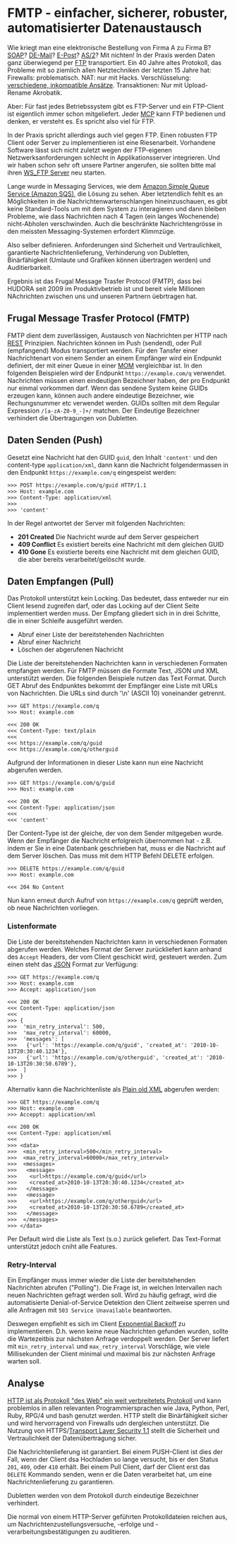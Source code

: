 FMTP - einfacher, sicherer, robuster, automatisierter Datenaustausch
====================================================================

Wie kriegt man eine elektronische Bestellung von Firma A zu Firma B? [SOAP][2]? [DE-Mail][3]? [E-Post][4]? [AS/2][5]? Mit nichten! In der Praxis werden Daten ganz überwiegend per [FTP][6] transportiert. Ein 40 Jahre altes Protokoll, das Probleme mit so ziemlich allen Netztechniken der letzten 15 Jahre hat: Firewalls: problematisch. NAT: nur mit Hacks. Verschlüsselung: [verschiedene, inkompatible Ansätze][7]. Transaktionen: Nur mit Upload-Rename Akrobatik.

Aber: Für fast jedes Betriebssystem gibt es FTP-Server und ein FTP-Client ist eigentlich immer schon mitgeliefert. Jeder [MCP][8] kann FTP bedienen und denken, er versteht es. Es spricht also viel für FTP.

In der Praxis spricht allerdings auch viel gegen FTP. Einen robusten FTP Client oder Server zu implementieren ist eine Riesenarbeit. Vorhandene Software lässt sich nicht zuletzt wegen der FTP-eigenen Netzwerksanforderungen schlecht in Applikationsserver integrieren. Und wir haben schon sehr oft unsere Partner angerufen, sie sollten bitte mal ihren [WS_FTP Server][9] neu starten.

Lange wurde in Messaging Services, wie dem [Amazon Simple Queue Service (Amazon SQS)][11], die Lösung zu sehen. Aber letztendlich fehlt es an Möglichkeiten in die Nachrichtenwartenschlangen hineinzuschauen, es gibt keine Standard-Tools um mit dem System zu interagieren und dann bleiben Probleme, wie dass Nachrichten nach 4 Tagen (ein langes Wochenende) nicht-Abholen verschwinden. Auch die beschränkte Nachrichtengrösse in den meissten Messaging-Systemen erfordert Klimmzüge.

Also selber definieren. Anforderungen sind Sicherheit und Vertraulichkeit, garantierte Nachrichtenlieferung, Verhinderung von Dubletten, Binärfähigkeit (Umlaute und Grafiken können übertragen werden) und Auditierbarkeit.

Ergebnis ist das Frugal Message Trasfer Protocol (FMTP), dass bei HUDORA seit 2009 im Produktivbetrieb ist und bereit viele Millionen NAchrichten zwischen uns und unseren Partnern üebrtragen hat.


Frugal Message Trasfer Protocol (FMTP)
--------------------------------------

FMTP dient dem zuverlässigen, Austausch von Nachrichten per HTTP nach [REST][12] Prinzipien. Nachrichten können im Push (sendend), oder Pull (empfangend) Modus transportiert werden. Für den Tansfer einer Nachrichtenart von einem Sender an einem Empfänger wird ein Endpunkt definiert, der mit einer Queue in einer [MOM][13] vergleichbar ist. In den folgenden Beispielen wird der Endpunkt `https://example.com/q` verwendet. Nachrichten müssen einen eindeutigen Bezeichner haben, der pro Endpunkt nur einmal vorkommen darf. Wenn das sendene System keine GUIDs erzeugen kann, können auch andere eindeutige Bezeichner, wie Rechungsnummer etc verwendet werden. GUIDs sollten mit dem Regular Expression `/[a-zA-Z0-9_-]+/` matchen. Der Eindeutige Bezeichner verhindert die Übertragungen von Dubletten.


Daten Senden (Push)
-------------------

Gesetzt eine Nachricht hat den GUID `guid`, den Inhalt `'content'` und den content-type `application/xml`, dann kann die Nachricht folgendermassen in den Endpunkt `https://example.com/q` eingespeist werden:

    >>> POST https://example.com/q/guid HTTP/1.1
    >>> Host: example.com
    >>> Content-Type: application/xml
    >>>
    >>> 'content'

In der Regel antwortet der Server mit folgenden Nachrichten:

* **201 Created** Die Nachricht wurde auf dem Server gespeichert
* **409 Conflict** Es existiert bereits eine Nachricht mit dem gleichen GUID
* **410 Gone** Es existierte bereits eine Nachricht mit dem gleichen GUID, die aber bereits verarbeitet/gelöscht wurde.


Daten Empfangen (Pull)
----------------------

Das Protokoll unterstützt kein Locking. Das bedeutet, dass entweder nur ein Client lesend zugreifen darf, oder das Locking auf der Client Seite implementiert werden muss. Der Empfang gliedert sich in in drei Schritte, die in einer Schleife ausgeführt werden.

* Abruf einer Liste der bereitstehenden Nachrichten
* Abruf einer Nachricht
* Löschen der abgerufenen Nachricht

Die Liste der bereitstehenden Nachrichten kann in verschiedenen Formaten empfangen werden. Für FMTP müssen die Formate Text, JSON und XML unterstützt werden. Die folgenden Beispiele nutzen das Text Format. Durch GET Abruf des Endpunktes bekommt der Empfänger eine Liste mit URLs von Nachrichten. Die URLs sind durch '\n' (ASCII 10) voneinander getrennt.

    >>> GET https://example.com/q
    >>> Host: example.com

    <<< 200 OK
    <<< Content-Type: text/plain
    <<<
    <<< https://example.com/q/guid
    <<< https://example.com/q/otherguid

Aufgrund der Informationen in dieser Liste kann nun eine Nachricht abgerufen werden.

    >>> GET https://example.com/q/guid
    >>> Host: example.com

    <<< 200 OK
    <<< Content-Type: application/json
    <<<
    <<< 'content'

Der Content-Type ist der gleiche, der von dem Sender mitgegeben wurde. Wenn der Empfänger die Nachricht erfolgreich übernommen hat - z.B. indem er Sie in eine Datenbank geschrieben hat, muss er die Nachricht auf dem Server löschen. Das muss mit dem HTTP Befehl DELETE erfolgen.

    >>> DELETE https://example.com/q/guid
    >>> Host: example.com

    <<< 204 No Content

Nun kann erneut durch Aufruf von `https://example.com/q` geprüft werden, ob neue Nachrichten vorliegen.


### Listenformate

Die Liste der bereitstehenden Nachrichten kann in verschiedenen Formaten abgerufen werden. Welches Format der Server zurückliefert kann anhand des `Accept` Headers, der vom Client geschickt wird, gesteuert werden. Zum einen steht das [JSON][14] Format zur Verfügung:

    >>> GET https://example.com/q
    >>> Host: example.com
    >>> Accept: application/json

    <<< 200 OK
    <<< Content-Type: application/json
    <<<
    >>> {
    >>>  'min_retry_interval': 500,
    >>>  'max_retry_interval': 60000,
    >>>  'messages': [
    >>>   {'url': 'https://example.com/q/guid', 'created_at': '2010-10-13T20:30:40.1234'},
    >>>   {'url': 'https://example.com/q/otherguid', 'created_at': '2010-10-13T20:30:50.6789'},
    >>>  ]
    >>> }


Alternativ kann die Nachrichtenliste als [Plain old XML][15] abgerufen werden:

    >>> GET https://example.com/q
    >>> Host: example.com
    >>> Acceppt: application/xml

    <<< 200 OK
    <<< Content-Type: application/xml
    <<<
    >>> <data>
    >>>  <min_retry_interval>500</min_retry_interval>
    >>>  <max_retry_interval>60000</max_retry_interval>
    >>>  <messages>
    >>>   <message>
    >>>    <url>https://example.com/q/guid</url>
    >>>    <created_at>2010-10-13T20:30:40.1234</created_at>
    >>>   </message>
    >>>   <message>
    >>>    <url>https://example.com/q/otherguid</url>
    >>>    <created_at>2010-10-13T20:30:50.6789</created_at>
    >>>   </message>
    >>>  </messages>
    >>> </data>

Per Default wird die Liste als Text (s.o.) zurück geliefert. Das Text-Format unterstützt jedoch cniht alle Features.


### Retry-Interval

Ein Empfänger muss immer wieder die Liste der bereitstehenden Nachrichten abrufen ("Polling"). Die Frage ist, in welchen Intervallen nach neuen Nachrichten gefragt werden soll. Wird zu häufig gefragt, wird die automatisierte Denial-of-Service Detektion den Client zeitweise sperren und alle Anfragen mit `503 Service Unavailable` beantworten.

Deswegen empfiehlt es sich im Client [Exponential Backoff][16] zu implementieren. D.h. wenn keine neue Nachrichten gefunden wurden, sollte die Wartezeitbis zur nächsten Anfrage verdoppelt werden. Der Server liefert mit `min_retry_interval` und `max_retry_interval` Vorschläge, wie viele Millisekunden der Client minimal und maximal bis zur nächsten Anfrage warten soll.


Analyse
-------

[HTTP ist als Protokoll "des Web" ein weit verbreitetets Protokoll][17] und kann problemlos in allen relevanten Programmiersprachen wie Java, Python, Perl, Ruby, RPG/4 und bash genutzt werden. HTTP stellt die Binärfähigkeit sicher und wird hervorragend von Firewalls udn dergleichen unterstützt. Die Nutzung von HTTPS/[Transport Layer Security 1.1][17] stellt die Sicherheit und Vertraulichkeit der Datenübertragung sicher.

Die Nachrichtenlieferung ist garantiert. Bei einem PUSH-Client ist dies der Fall, wenn der Client dsa Hochladen so lange versucht, bis er den Status `201`, `409`, oder `410` erhält.
Bei einem Pull Client, darf der Client erst das `DELETE` Kommando senden, wenn er die Daten verarbeitet hat, um eine Nachrichtenlieferung zu garantieren.

Dubletten werden von dem Protokoll durch eindeutige Bezeichner verhindert.

Die normal von einem HTTP-Server geführten Protokolldateien reichen aus, um Nachrichtenzustellungsversuche, -erfolge und -verarbeitungsbestätigungen zu auditieren.


[2]: http://de.wikipedia.org/wiki/SOAP
[3]: http://de.wikipedia.org/wiki/De-Mail
[4]: http://de.wikipedia.org/wiki/E-Postbrief
[5]: http://de.wikipedia.org/wiki/AS2
[6]: http://en.wikipedia.org/wiki/File_Transfer_Protocol
[7]: http://en.wikipedia.org/wiki/FTPS
[8]: http://en.wikipedia.org/wiki/Microsoft_Certified_Professional
[9]: http://www.ipswitchft.com/products/WsFtpServer/index.aspx?n=1&k_id=ipshome
[11]: http://aws.amazon.com/sqs/
[12]: http://de.wikipedia.org/wiki/Representational_State_Transfer
[13]: http://de.wikipedia.org/wiki/Message_Oriented_Middleware
[14]: http://www.json.org/
[15]: http://en.wikipedia.org/wiki/Plain_Old_XML
[16]: http://dthain.blogspot.com/2009/02/exponential-backoff-in-distributed.html
[17]: http://de.wikipedia.org/wiki/Hypertext_Transfer_Protocol
[18]: http://de.wikipedia.org/wiki/Transport_Layer_Security

